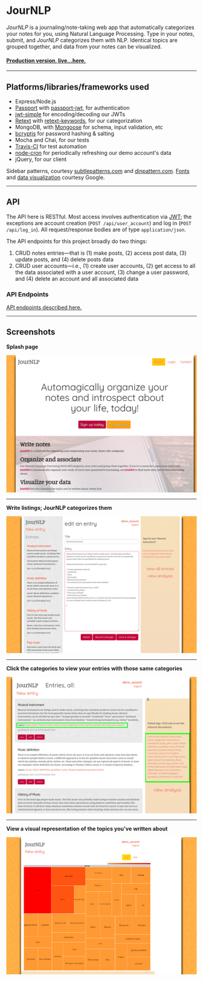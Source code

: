 # JourNLP

_JourNLP_ is a journaling/note-taking web app that automatically categorizes your notes for you, using Natural Language Processing. Type in your notes, submit, and _JourNLP_ categorizes them with NLP. Identical topics are grouped together, and data from your notes can be visualized.

#### [Production version, live...here.](https://jour-nlp.herokuapp.com)
---------------------------------------------------------------

## Platforms/libraries/frameworks used
* Express/Node.js
* [Passport](http://passportjs.org/) with [passport-jwt](https://github.com/themikenicholson/passport-jwt), for authentication
* [jwt-simple](https://github.com/hokaccha/node-jwt-simple) for encoding/decoding our JWTs
* [Retext](https://github.com/wooorm/retext/) with [retext-keywords](https://github.com/wooorm/retext-keywords), for our categorization
* MongoDB, with [Mongoose](mongoosejs.com/) for schema, input validation, etc
* [bcryptjs](https://www.npmjs.com/package/bcryptjs) for password hashing & salting
* Mocha and Chai, for our tests
* [Travis-CI](https://travis-ci.org/) for test automation
* [node-cron](https://github.com/kelektiv/node-cron) for periodically refreshing our demo account's data
* jQuery, for our client

Sidebar patterns, courtesy [subtlepatterns.com](http://www.subtlepatterns.com) and [dinpattern.com](http://www.dinpattern.com/).
[Fonts](https://fonts.google.com/) and [data visualization](https://developers.google.com/chart/) courtesy Google.

---------------------------------------------------------------

## API

The API here is RESTful. Most access involves authentication via [JWT](https://jwt.io/introduction/); the exceptions are account creation (`POST /api/user_account`) and log in (`POST /api/log_in`). All request/response bodies are of type `application/json`.

The API endpoints for this project broadly do two things:

1. CRUD notes entries&#8212;that is (1) make posts, (2) access post data, (3) update posts, and (4) delete posts data
2. CRUD user accounts&#8212;i.e., (1) create user accounts, (2) get access to all the data associated with a user account, (3) change a user password, and (4) delete an account and all associated data

### API Endpoints

[API endpoints described here.](doc/API-documentation.md)

---------------------------------------------------------------

## Screenshots

**Splash page**

![splash page](doc/splash.png)

---------------------------------------------------------------

**Write listings; JourNLP categorizes them**

![write listings](doc/entry.png)

---------------------------------------------------------------

**Click the categories to view your entries with those same categories**

![categories](doc/listings.png)

---------------------------------------------------------------

**View a visual representation of the topics you've written about**

![visualization](doc/analysis.png)
